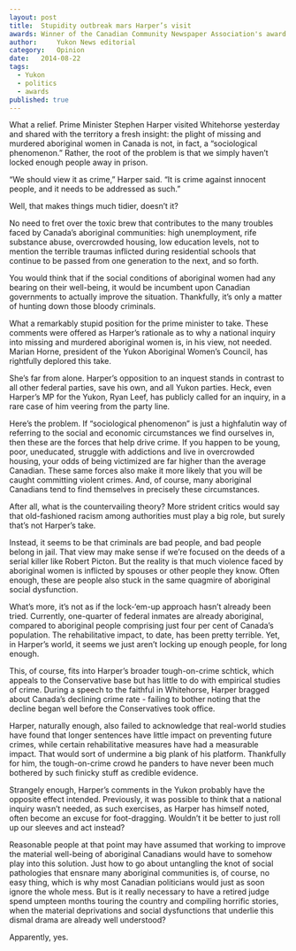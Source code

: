```yaml
---
layout:	post
title:	Stupidity outbreak mars Harper’s visit
awards: Winner of the Canadian Community Newspaper Association's award for best national editorial
author:     Yukon News editorial
category:	Opinion
date:	2014-08-22
tags: 
  - Yukon
  - politics
  - awards
published: true
---
```


What a relief. Prime Minister Stephen Harper visited Whitehorse yesterday and shared with the territory a fresh insight: the plight of missing and murdered aboriginal women in Canada is not, in fact, a “sociological phenomenon.” Rather, the root of the problem is that we simply haven’t locked enough people away in prison.<!-- BREAK -->

“We should view it as crime,” Harper said. “It is crime against innocent people, and it needs to be addressed as such.”

Well, that makes things much tidier, doesn’t it?

No need to fret over the toxic brew that contributes to the many troubles faced by Canada’s aboriginal communities: high unemployment, rife substance abuse, overcrowded housing, low education levels, not to mention the terrible traumas inflicted during residential schools that continue to be passed from one generation to the next, and so forth.

You would think that if the social conditions of aboriginal women had any bearing on their well-being, it would be incumbent upon Canadian governments to actually improve the situation. Thankfully, it’s only a matter of hunting down those bloody criminals.

What a remarkably stupid position for the prime minister to take. These comments were offered as Harper’s rationale as to why a national inquiry into missing and murdered aboriginal women is, in his view, not needed. Marian Horne, president of the Yukon Aboriginal Women’s Council, has rightfully deplored this take.

She’s far from alone. Harper’s opposition to an inquest stands in contrast to all other federal parties, save his own, and all Yukon parties. Heck, even Harper’s MP for the Yukon, Ryan Leef, has publicly called for an inquiry, in a rare case of him veering from the party line.

Here’s the problem. If “sociological phenomenon” is just a highfalutin way of referring to the social and economic circumstances we find ourselves in, then these are the forces that help drive crime. If you happen to be young, poor, uneducated, struggle with addictions and live in overcrowded housing, your odds of being victimized are far higher than the average Canadian. These same forces also make it more likely that you will be caught committing violent crimes. And, of course, many aboriginal Canadians tend to find themselves in precisely these circumstances.

After all, what is the countervailing theory? More strident critics would say that old-fashioned racism among authorities must play a big role, but surely that’s not Harper’s take.

Instead, it seems to be that criminals are bad people, and bad people belong in jail. That view may make sense if we’re focused on the deeds of a serial killer like Robert Picton. But the reality is that much violence faced by aboriginal women is inflicted by spouses or other people they know. Often enough, these are people also stuck in the same quagmire of aboriginal social dysfunction.

What’s more, it’s not as if the lock-‘em-up approach hasn’t already been tried. Currently, one-quarter of federal inmates are already aboriginal, compared to aboriginal people comprising just four per cent of Canada’s population. The rehabilitative impact, to date, has been pretty terrible. Yet, in Harper’s world, it seems we just aren’t locking up enough people, for long enough.

This, of course, fits into Harper’s broader tough-on-crime schtick, which appeals to the Conservative base but has little to do with empirical studies of crime. During a speech to the faithful in Whitehorse, Harper bragged about Canada’s declining crime rate - failing to bother noting that the decline began well before the Conservatives took office.

Harper, naturally enough, also failed to acknowledge that real-world studies have found that longer sentences have little impact on preventing future crimes, while certain rehabilitative measures have had a measurable impact. That would sort of undermine a big plank of his platform. Thankfully for him, the tough-on-crime crowd he panders to have never been much bothered by such finicky stuff as credible evidence.

Strangely enough, Harper’s comments in the Yukon probably have the opposite effect intended. Previously, it was possible to think that a national inquiry wasn’t needed, as such exercises, as Harper has himself noted, often become an excuse for foot-dragging. Wouldn’t it be better to just roll up our sleeves and act instead?

Reasonable people at that point may have assumed that working to improve the material well-being of aboriginal Canadians would have to somehow play into this solution. Just how to go about untangling the knot of social pathologies that ensnare many aboriginal communities is, of course, no easy thing, which is why most Canadian politicians would just as soon ignore the whole mess. But is it really necessary to have a retired judge spend umpteen months touring the country and compiling horrific stories, when the material deprivations and social dysfunctions that underlie this dismal drama are already well understood?

Apparently, yes.